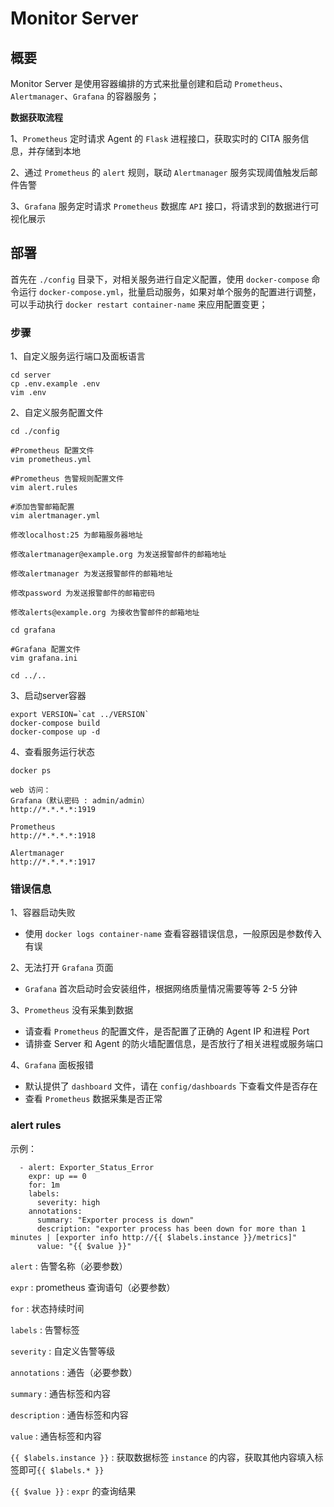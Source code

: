# Monitor Server

## 概要
Monitor Server 是使用容器编排的方式来批量创建和启动 `Prometheus`、`Alertmanager`、`Grafana` 的容器服务；

**数据获取流程**

1、`Prometheus` 定时请求 Agent 的 `Flask` 进程接口，获取实时的 CITA 服务信息，并存储到本地

2、通过 `Prometheus` 的 `alert` 规则，联动 `Alertmanager` 服务实现阈值触发后邮件告警

3、`Grafana` 服务定时请求 `Prometheus` 数据库 `API` 接口，将请求到的数据进行可视化展示

## 部署
首先在 `./config` 目录下，对相关服务进行自定义配置，使用 `docker-compose` 命令运行 `docker-compose.yml`，批量启动服务，如果对单个服务的配置进行调整，可以手动执行 `docker restart container-name` 来应用配置变更；

### 步骤
1、自定义服务运行端口及面板语言
```
cd server
cp .env.example .env
vim .env
```
2、自定义服务配置文件
```
cd ./config

#Prometheus 配置文件
vim prometheus.yml

#Prometheus 告警规则配置文件
vim alert.rules

#添加告警邮箱配置
vim alertmanager.yml

修改localhost:25 为邮箱服务器地址

修改alertmanager@example.org 为发送报警邮件的邮箱地址

修改alertmanager 为发送报警邮件的邮箱地址

修改password 为发送报警邮件的邮箱密码

修改alerts@example.org 为接收告警邮件的邮箱地址

cd grafana

#Grafana 配置文件
vim grafana.ini

cd ../..
```
3、启动server容器
```
export VERSION=`cat ../VERSION`
docker-compose build
docker-compose up -d
```
4、查看服务运行状态
```
docker ps

web 访问：
Grafana（默认密码 : admin/admin）
http://*.*.*.*:1919

Prometheus
http://*.*.*.*:1918

Alertmanager
http://*.*.*.*:1917
```

### 错误信息
1、容器启动失败
* 使用 `docker logs container-name` 查看容器错误信息，一般原因是参数传入有误

2、无法打开 `Grafana` 页面
* `Grafana` 首次启动时会安装组件，根据网络质量情况需要等等 2-5 分钟

3、`Prometheus` 没有采集到数据
* 请查看 `Prometheus` 的配置文件，是否配置了正确的 Agent IP 和进程 Port
* 请排查 Server 和 Agent 的防火墙配置信息，是否放行了相关进程或服务端口

4、`Grafana` 面板报错
* 默认提供了 `dashboard` 文件，请在 `config/dashboards` 下查看文件是否存在
* 查看 `Prometheus` 数据采集是否正常

### alert rules
示例：
```
  - alert: Exporter_Status_Error
    expr: up == 0
    for: 1m
    labels:
      severity: high
    annotations:
      summary: "Exporter process is down"
      description: "exporter process has been down for more than 1 minutes | [exporter info http://{{ $labels.instance }}/metrics]"
      value: "{{ $value }}"
```
`alert` : 告警名称（必要参数）

`expr` : prometheus 查询语句（必要参数）

`for` : 状态持续时间

`labels` : 告警标签

`severity` : 自定义告警等级

`annotations` : 通告（必要参数）

`summary` : 通告标签和内容

`description` : 通告标签和内容

`value` : 通告标签和内容

`{{ $labels.instance }}` : 获取数据标签 `instance` 的内容，获取其他内容填入标签即可`{{ $labels.* }}`

`{{ $value }}` : `expr` 的查询结果
